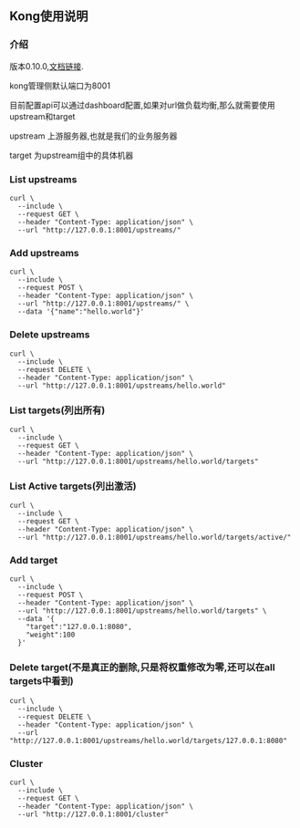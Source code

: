 ## Kong使用说明

### 介绍

版本0.10.0,[文档链接](https://getkong.org/docs/0.10.x/).

kong管理侧默认端口为8001

目前配置api可以通过dashboard配置,如果对url做负载均衡,那么就需要使用upstream和target

upstream 上游服务器,也就是我们的业务服务器

target 为upstream组中的具体机器

### List upstreams

```
curl \
  --include \
  --request GET \
  --header "Content-Type: application/json" \
  --url "http://127.0.0.1:8001/upstreams/"
```

### Add upstreams

```
curl \
  --include \
  --request POST \
  --header "Content-Type: application/json" \
  --url "http://127.0.0.1:8001/upstreams/" \
  --data '{"name":"hello.world"}'
```

### Delete upstreams

```
curl \
  --include \
  --request DELETE \
  --header "Content-Type: application/json" \
  --url "http://127.0.0.1:8001/upstreams/hello.world" 
```

### List targets(列出所有)

```
curl \
  --include \
  --request GET \
  --header "Content-Type: application/json" \
  --url "http://127.0.0.1:8001/upstreams/hello.world/targets"
```

### List Active targets(列出激活)

```
curl \
  --include \
  --request GET \
  --header "Content-Type: application/json" \
  --url "http://127.0.0.1:8001/upstreams/hello.world/targets/active/"
```

### Add target

```
curl \
  --include \
  --request POST \
  --header "Content-Type: application/json" \
  --url "http://127.0.0.1:8001/upstreams/hello.world/targets" \
  --data '{
  	"target":"127.0.0.1:8080",
  	"weight":100
  }'
```

### Delete target(不是真正的删除,只是将权重修改为零,还可以在all targets中看到)

```
curl \
  --include \
  --request DELETE \
  --header "Content-Type: application/json" \
  --url "http://127.0.0.1:8001/upstreams/hello.world/targets/127.0.0.1:8080"
```

### Cluster

```
curl \
  --include \
  --request GET \
  --header "Content-Type: application/json" \
  --url "http://127.0.0.1:8001/cluster"
```

